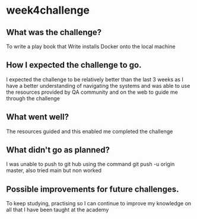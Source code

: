 # week4challenge

## What was the challenge?

To write a play book that Write installs Docker onto the local machine

## How I expected the challenge to go.
I expected the challenge to be relatively better than the last 3 weeks as I have a better understanding of navigating the systems and was able to use the resources provided by QA community and on the web to guide me through the challenge

## What went well?

The resources guided and this enabled me completed the challenge

## What didn't go as planned?
I was unable to push to git hub using the command git push -u origin master, also tried main but non worked

## Possible improvements for future challenges.
To keep studying, practising so I can continue to improve my knowledge on all that I have been taught at the academy



